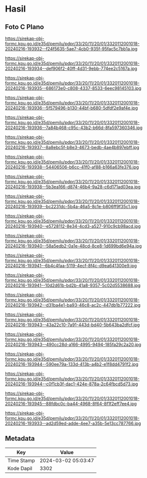 # Hasil

## Foto C Plano

https://sirekap-obj-formc.kpu.go.id/e35d/pemilu/pdpr/33/20/11/20/01/3320112001018-20240216-193932--f24f5635-5ae7-4cb0-935f-95fac5c7bb1a.jpg

https://sirekap-obj-formc.kpu.go.id/e35d/pemilu/pdpr/33/20/11/20/01/3320112001018-20240216-193934--def906f2-40ff-4d31-9ebb-774ee2c5167a.jpg

https://sirekap-obj-formc.kpu.go.id/e35d/pemilu/pdpr/33/20/11/20/01/3320112001018-20240216-193935--686173e0-c808-4337-8533-6eec98145103.jpg

https://sirekap-obj-formc.kpu.go.id/e35d/pemilu/pdpr/33/20/11/20/01/3320112001018-20240216-193936--5f579496-b130-44bf-b680-5dfdf2e9af4e.jpg

https://sirekap-obj-formc.kpu.go.id/e35d/pemilu/pdpr/33/20/11/20/01/3320112001018-20240216-193936--7a84b468-c95c-43b2-b66d-8fa597360346.jpg

https://sirekap-obj-formc.kpu.go.id/e35d/pemilu/pdpr/33/20/11/20/01/3320112001018-20240216-193937--8a8ebc5f-b8e3-4673-bedb-4ae4b897ebff.jpg

https://sirekap-obj-formc.kpu.go.id/e35d/pemilu/pdpr/33/20/11/20/01/3320112001018-20240216-193938--54406506-b6cc-41f0-af88-b166a63fe376.jpg

https://sirekap-obj-formc.kpu.go.id/e35d/pemilu/pdpr/33/20/11/20/01/3320112001018-20240216-193938--5b3ea166-d874-46b4-9a28-c6d171ad03ea.jpg

https://sirekap-obj-formc.kpu.go.id/e35d/pemilu/pdpr/33/20/11/20/01/3320112001018-20240216-193939--bc2231dc-5b4a-46a5-8c1e-b806ff9f35c1.jpg

https://sirekap-obj-formc.kpu.go.id/e35d/pemilu/pdpr/33/20/11/20/01/3320112001018-20240216-193940--e5728112-8e34-4cd3-a527-910c9cb98acd.jpg

https://sirekap-obj-formc.kpu.go.id/e35d/pemilu/pdpr/33/20/11/20/01/3320112001018-20240216-193940--58a5edb2-0a1e-48cd-8ce8-1d699bd6e94a.jpg

https://sirekap-obj-formc.kpu.go.id/e35d/pemilu/pdpr/33/20/11/20/01/3320112001018-20240216-193941--6b4c4faa-5119-4ecf-8f4c-d9ea641300e9.jpg

https://sirekap-obj-formc.kpu.go.id/e35d/pemilu/pdpr/33/20/11/20/01/3320112001018-20240216-193941--10d2d61b-bd2b-41a8-9357-5c02d5538688.jpg

https://sirekap-obj-formc.kpu.go.id/e35d/pemilu/pdpr/33/20/11/20/01/3320112001018-20240216-193942--d31ba4e1-ba93-46c8-ac2c-447db1b77222.jpg

https://sirekap-obj-formc.kpu.go.id/e35d/pemilu/pdpr/33/20/11/20/01/3320112001018-20240216-193943--43a22c10-7a91-443d-bd40-5b643ba2dfcf.jpg

https://sirekap-obj-formc.kpu.go.id/e35d/pemilu/pdpr/33/20/11/20/01/3320112001018-20240216-193943--490cc28d-a166-4995-9494-185fa29c2a20.jpg

https://sirekap-obj-formc.kpu.go.id/e35d/pemilu/pdpr/33/20/11/20/01/3320112001018-20240216-193944--590ee79a-133d-413b-a4b2-e1f8dd4791f2.jpg

https://sirekap-obj-formc.kpu.go.id/e35d/pemilu/pdpr/33/20/11/20/01/3320112001018-20240216-193944--c0f1cb3f-dac1-424e-878a-2c64fbcd5d73.jpg

https://sirekap-obj-formc.kpu.go.id/e35d/pemilu/pdpr/33/20/11/20/01/3320112001018-20240216-193945--88fdbc0c-ba44-4968-8f64-8f1f2eff7ee4.jpg

https://sirekap-obj-formc.kpu.go.id/e35d/pemilu/pdpr/33/20/11/20/01/3320112001018-20240216-193933--ad2d59ed-adde-4ee7-a35b-5e13cc787766.jpg


## Metadata

| Key        | Value               |
| ---------- | ------------------- |
| Time Stamp | 2024-03-02 05:03:47 |
| Kode Dapil | 3302                |



